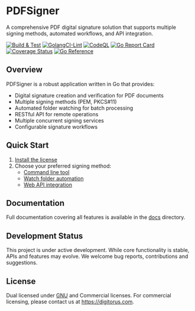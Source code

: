 # PDFSigner

A comprehensive PDF digital signature solution that supports multiple signing methods, automated workflows, and API integration.

[![Build & Test](https://github.com/digitorus/pdfsigner/workflows/Build%20&%20Test/badge.svg)](https://github.com/digitorus/pdfsigner/actions/workflows/go.yml)
[![GolangCI-Lint](https://github.com/digitorus/pdfsigner/actions/workflows/golangci-lint.yml/badge.svg)](https://github.com/digitorus/pdfsigner/actions/workflows/golangci-lint.yml)
[![CodeQL](https://github.com/digitorus/pdfsigner/actions/workflows/github-code-scanning/codeql/badge.svg)](https://github.com/digitorus/pdfsigner/actions/workflows/github-code-scanning/codeql)
[![Go Report Card](https://goreportcard.com/badge/github.com/digitorus/pdfsigner)](https://goreportcard.com/report/github.com/digitorus/pdfsigner)
[![Coverage Status](https://codecov.io/gh/digitorus/pdfsigner/graph/badge.svg?token=SylidcS2uJ)](https://codecov.io/gh/digitorus/pdfsigner)
[![Go Reference](https://pkg.go.dev/badge/github.com/digitorus/pdfsigner.svg)](https://pkg.go.dev/github.com/digitorus/pdfsigner)

## Overview

PDFSigner is a robust application written in Go that provides:

- Digital signature creation and verification for PDF documents
- Multiple signing methods (PEM, PKCS#11) 
- Automated folder watching for batch processing
- RESTful API for remote operations
- Multiple concurrent signing services
- Configurable signature workflows

## Quick Start

1. [Install the license](docs/license.md)
2. Choose your preferred signing method:
   - [Command line tool](docs/command-line-signer.md)
   - [Watch folder automation](docs/watch-and-sign.md)
   - [Web API integration](docs/web-api.md)

## Documentation

Full documentation covering all features is available in the [docs](./docs/) directory.

## Development Status

This project is under active development. While core functionality is stable, APIs and features may evolve. We welcome bug reports, contributions and suggestions.

## License

Dual licensed under [GNU](LICENSE) and Commercial licenses.
For commercial licensing, please contact us at https://digitorus.com.
